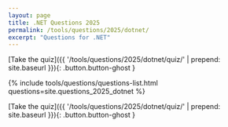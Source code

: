 ```yaml
---
layout: page
title: .NET Questions 2025
permalink: /tools/questions/2025/dotnet/
excerpt: "Questions for .NET"
---
```


[Take the quiz]({{ '/tools/questions/2025/dotnet/quiz/'  | prepend: site.baseurl }}){: .button.button-ghost }

{% include tools/questions/questions-list.html questions=site.questions_2025_dotnet %}

[Take the quiz]({{ '/tools/questions/2025/dotnet/quiz/'  | prepend: site.baseurl }}){: .button.button-ghost }
